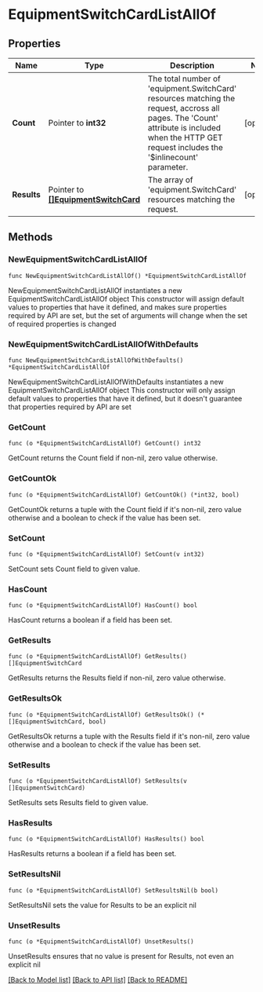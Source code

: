 # EquipmentSwitchCardListAllOf

## Properties

Name | Type | Description | Notes
------------ | ------------- | ------------- | -------------
**Count** | Pointer to **int32** | The total number of &#39;equipment.SwitchCard&#39; resources matching the request, accross all pages. The &#39;Count&#39; attribute is included when the HTTP GET request includes the &#39;$inlinecount&#39; parameter. | [optional] 
**Results** | Pointer to [**[]EquipmentSwitchCard**](EquipmentSwitchCard.md) | The array of &#39;equipment.SwitchCard&#39; resources matching the request. | [optional] 

## Methods

### NewEquipmentSwitchCardListAllOf

`func NewEquipmentSwitchCardListAllOf() *EquipmentSwitchCardListAllOf`

NewEquipmentSwitchCardListAllOf instantiates a new EquipmentSwitchCardListAllOf object
This constructor will assign default values to properties that have it defined,
and makes sure properties required by API are set, but the set of arguments
will change when the set of required properties is changed

### NewEquipmentSwitchCardListAllOfWithDefaults

`func NewEquipmentSwitchCardListAllOfWithDefaults() *EquipmentSwitchCardListAllOf`

NewEquipmentSwitchCardListAllOfWithDefaults instantiates a new EquipmentSwitchCardListAllOf object
This constructor will only assign default values to properties that have it defined,
but it doesn't guarantee that properties required by API are set

### GetCount

`func (o *EquipmentSwitchCardListAllOf) GetCount() int32`

GetCount returns the Count field if non-nil, zero value otherwise.

### GetCountOk

`func (o *EquipmentSwitchCardListAllOf) GetCountOk() (*int32, bool)`

GetCountOk returns a tuple with the Count field if it's non-nil, zero value otherwise
and a boolean to check if the value has been set.

### SetCount

`func (o *EquipmentSwitchCardListAllOf) SetCount(v int32)`

SetCount sets Count field to given value.

### HasCount

`func (o *EquipmentSwitchCardListAllOf) HasCount() bool`

HasCount returns a boolean if a field has been set.

### GetResults

`func (o *EquipmentSwitchCardListAllOf) GetResults() []EquipmentSwitchCard`

GetResults returns the Results field if non-nil, zero value otherwise.

### GetResultsOk

`func (o *EquipmentSwitchCardListAllOf) GetResultsOk() (*[]EquipmentSwitchCard, bool)`

GetResultsOk returns a tuple with the Results field if it's non-nil, zero value otherwise
and a boolean to check if the value has been set.

### SetResults

`func (o *EquipmentSwitchCardListAllOf) SetResults(v []EquipmentSwitchCard)`

SetResults sets Results field to given value.

### HasResults

`func (o *EquipmentSwitchCardListAllOf) HasResults() bool`

HasResults returns a boolean if a field has been set.

### SetResultsNil

`func (o *EquipmentSwitchCardListAllOf) SetResultsNil(b bool)`

 SetResultsNil sets the value for Results to be an explicit nil

### UnsetResults
`func (o *EquipmentSwitchCardListAllOf) UnsetResults()`

UnsetResults ensures that no value is present for Results, not even an explicit nil

[[Back to Model list]](../README.md#documentation-for-models) [[Back to API list]](../README.md#documentation-for-api-endpoints) [[Back to README]](../README.md)


